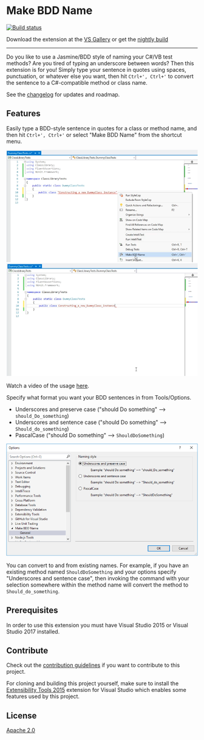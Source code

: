 ﻿# Make BDD Name

[![Build status](https://ci.appveyor.com/api/projects/status/uc2k1h13o26xn0om?svg=true)](https://ci.appveyor.com/project/jrockwood/makebddname)

Download the extension at the
[VS Gallery](https://visualstudiogallery.msdn.microsoft.com/00d78ffb-9c19-49b4-a522-f551553414bb)
or get the
[nightly build](http://vsixgallery.com/extension/3ad8ab11-a54c-4f40-8926-d25d05ac7ec6/)

--------------------------------------------------------------------------------

Do you like to use a Jasmine/BDD style of naming your C#/VB test methods? Are
you tired of typing an underscore between words? Then this extension is for you!
Simply type your sentence in quotes using spaces, punctuation, or whatever else
you want, then hit `Ctrl+', Ctrl+'` to convert the sentence to a C#-compatible
method or class name.

See the [changelog](CHANGELOG.md) for updates and roadmap.

## Features

Easily type a BDD-style sentence in quotes for a class or method name, and then
hit `Ctrl+', Ctrl+'` or select "Make BDD Name" from the shortcut menu.

![Make BDD Name menu](art/menu.png)
![Make BDD Name menu](art/aftercommand.png)

Watch a video of the usage [here](art/demo.mp4).

Specify what format you want your BDD sentences in from Tools/Options.
* Underscores and preserve case ("should Do something" --> `should_Do_something`)
* Underscores and sentence case ("should Do something" --> `Should_do_something`)
* PascalCase ("should Do something" --> `ShouldDoSomething`)

![Options Page](art/options.png)

You can convert to and from existing names. For example, if you have an existing
method named `ShouldDoSomething` and your options specify "Underscores and
sentence case", then invoking the command with your selection somewhere within
the method name will convert the method to `Should_do_something`.

## Prerequisites
In order to use this extension you must have Visual Studio 2015 or Visual Studio
2017 installed.

## Contribute
Check out the [contribution guidelines](.github/CONTRIBUTING.md) if you want to
contribute to this project.

For cloning and building this project yourself, make sure to install the
[Extensibility Tools 2015](https://visualstudiogallery.msdn.microsoft.com/ab39a092-1343-46e2-b0f1-6a3f91155aa6)
extension for Visual Studio which enables some features used by this project.

## License
[Apache 2.0](LICENSE)
